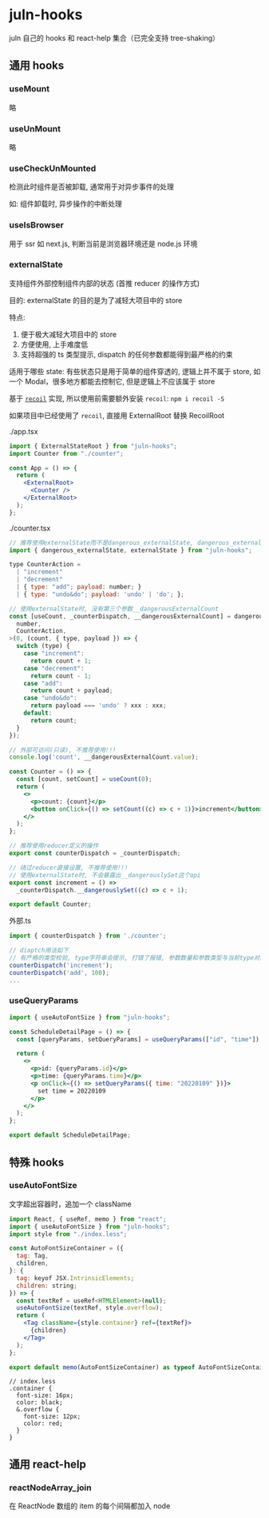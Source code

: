 # juln-hooks

juln 自己的 hooks 和 react-help 集合（已完全支持 tree-shaking）

## 通用 hooks

### useMount

略

### useUnMount

略

### useCheckUnMounted

检测此时组件是否被卸载, 通常用于对异步事件的处理

如: 组件卸载时, 异步操作的中断处理

### useIsBrowser

用于 ssr 如 next.js, 判断当前是浏览器环境还是 node.js 环境

### externalState

支持组件外部控制组件内部的状态 (首推 reducer 的操作方式)

目的: externalState 的目的是为了减轻大项目中的 store

特点:

1. 便于极大减轻大项目中的 store
2. 方便使用, 上手难度低
3. 支持超强的 ts 类型提示, dispatch 的任何参数都能得到最严格的约束

适用于哪些 state: 有些状态只是用于简单的组件穿透的, 逻辑上并不属于 store, 如一个 Modal，很多地方都能去控制它, 但是逻辑上不应该属于 store

基于 [`recoil`](https://www.npmjs.com/package/recoil) 实现, 所以使用前需要额外安装 `recoil`: `npm i recoil -S`

如果项目中已经使用了 `recoil`, 直接用 ExternalRoot 替换 RecoilRoot

./app.tsx

```jsx
import { ExternalStateRoot } from "juln-hooks";
import Counter from "./counter";

const App = () => {
  return (
    <ExternalRoot>
      <Counter />
    </ExternalRoot>
  );
};
```

./counter.tsx

```jsx
// 推荐使用externalState而不是dangerous_externalState, dangerous_externalState会暴露出一些不合理的api
import { dangerous_externalState, externalState } from "juln-hooks";

type CounterAction =
  | "increment"
  | "decrement"
  | { type: "add"; payload: number; }
  | { type: "undo&do"; payload: 'undo' | 'do'; };

// 使用externalState时, 没有第三个参数__dangerousExternalCount
const [useCount, _counterDispatch, __dangerousExternalCount] = dangerous_externalState<
  number,
  CounterAction,
>(0, (count, { type, payload }) => {
  switch (type) {
    case "increment":
      return count + 1;
    case "decrement":
      return count - 1;
    case "add":
      return count + payload;
    case "undo&do":
      return payload === 'undo' ? xxx : xxx;
    default:
      return count;
  }
});

// 外部可访问(只读), 不推荐使用!!!
console.log('count', __dangerousExternalCount.value);

const Counter = () => {
  const [count, setCount] = useCount(0);
  return (
    <>
      <p>count: {count}</p>
      <button onClick={() => setCount((c) => c + 1)}>increment</button>
    </>
  );
};

// 推荐使用reducer定义的操作
export const counterDispatch = _counterDispatch;

// 绕过reducer直接设置, 不推荐使用!!!
// 使用externalState时, 不会暴露出__dangerouslySet这个api
export const increment = () =>
  _counterDispatch.__dangerouslySet((c) => c + 1);

export default Counter;
```

外部.ts

```js
import { counterDispatch } from './counter';

// diaptch用法如下
// 有严格的类型校验, type字符串会提示, 打错了报错, 参数数量和参数类型与当前type对应不上都会报错
counterDispatch('increment');
counterDispatch('add', 100);
...
```

### useQueryParams

```jsx
import { useAutoFontSize } from "juln-hooks";

const ScheduleDetailPage = () => {
  const [queryParams, setQueryParams] = useQueryParams(["id", "time"]);

  return (
    <>
      <p>id: {queryParams.id}</p>
      <p>time: {queryParams.time}</p>
      <p onClick={() => setQueryParams({ time: "20220109" })}>
        set time = 20220109
      </p>
    </>
  );
};

export default ScheduleDetailPage;
```

## 特殊 hooks

### useAutoFontSize

文字超出容器时，追加一个 className

```jsx
import React, { useRef, memo } from "react";
import { useAutoFontSize } from "juln-hooks";
import style from "./index.less";

const AutoFontSizeContainer = ({
  tag: Tag,
  children,
}: {
  tag: keyof JSX.IntrinsicElements;
  children: string;
}) => {
  const textRef = useRef<HTMLElement>(null);
  useAutoFontSize(textRef, style.overflow);
  return (
    <Tag className={style.container} ref={textRef}>
      {children}
    </Tag>
  );
};

export default memo(AutoFontSizeContainer) as typeof AutoFontSizeContainer;
```

```less
// index.less
.container {
  font-size: 16px;
  color: black;
  &.overflow {
    font-size: 12px;
    color: red;
  }
}
```

## 通用 react-help

### reactNodeArray_join

在 ReactNode 数组的 item 的每个间隔都加入 node
